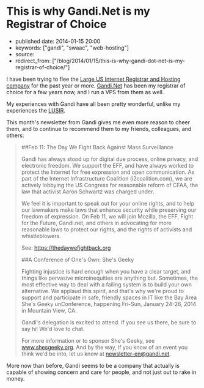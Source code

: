 # This is why Gandi.Net is my Registrar of Choice

- published date: 2014-01-15 20:00
- keywords: ["gandi", "swaac", "web-hosting"]
- source: 
- redirect_from: ["/blog/2014/01/15/this-is-why-gandi-dot-net-is-my-registrar-of-choice/"]



I have been trying to flee the [Large US Internet Registrar and Hosting
company][lusir] for the past year or more. [Gandi.Net][gandi] has been my
registrar of choice for a few years now, and I run a VPS from them as
well.

My experiences with Gandi have all been pretty wonderful, unlike my
experiences the [LUSIR][lusir].

This month's newsletter from Gandi gives me even more reason to cheer
them, and to continue to recommend them to my friends, colleagues, and
others:

> ##Feb 11: The Day We Fight Back Against Mass Surveillance
> 
> Gandi has always stood up for digital due process, online privacy, and
> electronic freedom. We support the EFF, and have always worked to
> protect the Internet for free expression and open communication. As part
> of the Internet Infrastructure Coalition (i2coalition.com), we are
> actively lobbying the US Congress for reasonable reform of CFAA, the law
> that activist Aaron Schwartz was charged under.
> 
> We feel it is important to speak out for your online rights, and to help
> our lawmakers make laws that enhance security while preserving our
> freedom of expression. On Feb 11, we will join Mozilla, the EFF, Fight
> for the Future, Gandi.net, and others in advocating for more reasonable
> laws to protect our rights, and the rights of activists and
> whistleblowers.
> 
> See: https://thedaywefightback.org
> 
> ##A Conference of One's Own: She's Geeky
> 
> Fighting injustice is hard enough when you have a clear target, and
> things like pervasive microinequities are anything but. Sometimes, the
> most effective way to deal with a failing system is to build your own
> alternative. We applaud this spirit, and that's why we're proud to
> support and participate in safe, friendly spaces in IT like the Bay Area
> She's Geeky unConference, happening Fri-Sun, January 24-26, 2014 in
> Mountain View, CA.
> 
> Gandi's delegation is excited to attend. If you see us there, be sure to
> say hi! We'd love to chat.
> 
> For more information or to sponsor She's Geeky, see www.shesgeeky.org.
> And by the way, if you know of an event you think we'd be into, let us
> know at newsletter-en@gandi.net.

More now than before, Gandi seems to be a company that actually is
capable of showing concern and care for people, and not just out to
rake in money.

[lusir]: http://www.theregister.co.uk/2011/07/12/godaddy_shuts_down_nodaddy/

[gandi]: http://gandi.net 

